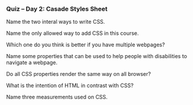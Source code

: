 ###  Quiz – Day 2: Casade Styles Sheet

Name the two interal ways to write CSS.

Name the only allowed way to add CSS in this course.

Which one do you think is better if you have multiple webpages?

Name some properties that can be used to help people with disabilities to navigate a webpage.

Do all CSS properties render the same way on all browser?

What is the intention of HTML in contrast with CSS?

Name three measurements used on CSS.
